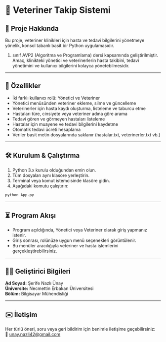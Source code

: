 
# 📝 Veteriner Takip Sistemi

## 📌 Proje Hakkında

Bu proje, veteriner klinikleri için hasta ve tedavi bilgilerini yönetmeye yönelik, konsol tabanlı basit bir Python uygulamasıdır.  
1. sınıf AVP2 (Algoritma ve Programlama) dersi kapsamında geliştirilmiştir.  
Amaç, klinikteki yönetici ve veterinerlerin hasta takibini, tedavi yönetimini ve kullanıcı bilgilerini kolayca yönetebilmesidir.

---

## 🚀 Özellikler

- İki farklı kullanıcı rolü: Yönetici ve Veteriner  
- Yönetici menüsünden veteriner ekleme, silme ve güncelleme  
- Veterinerler için hasta kaydı oluşturma, listeleme ve taburcu etme  
- Hastaları türe, cinsiyete veya veteriner adına göre arama  
- Tedavi gören ve görmeyen hastaları listeleme  
- Hastalar için muayene ve tedavi bilgilerini kaydetme  
- Otomatik tedavi ücreti hesaplama  
- Veriler basit metin dosyalarında saklanır (hastalar.txt, veterinerler.txt vb.)  


---

## 🛠 Kurulum & Çalıştırma

1. Python 3.x kurulu olduğundan emin olun.  
2. Tüm dosyaları aynı klasöre yerleştirin.  
3. Terminal veya komut istemcisinde klasöre gidin.  
4. Aşağıdaki komutu çalıştırın:  

```bash
python App.py
```

---

## ⏳ Program Akışı

- Program açıldığında, Yönetici veya Veteriner olarak giriş yapmanız istenir.  
- Giriş sonrası, rolünüze uygun menü seçenekleri görüntülenir.  
- Bu menüler aracılığıyla veteriner ve hasta işlemlerini gerçekleştirebilirsiniz.  

---

## 👩‍💻 Geliştirici Bilgileri

**Ad Soyad:** Şerife Nazlı Ünay  
**Üniversite:** Necmettin Erbakan Üniversitesi  
**Bölüm:** Bilgisayar Mühendisliği  

---

## ✉️ İletişim

Her türlü öneri, soru veya geri bildirim için benimle iletişime geçebilirsiniz:  
📧 unay.nazli42@gmail.com
